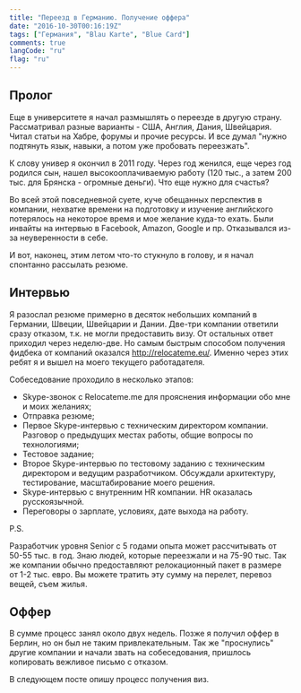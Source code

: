 ```yaml
---
title: "Переезд в Германию. Получение оффера"
date: "2016-10-30T00:16:19Z"
tags: ["Германия", "Blau Karte", "Blue Card"]
comments: true
langCode: "ru"
flag: "ru"
---
```


## Пролог

Еще в университете я начал размышлять о переезде в другую страну. Рассматривал разные варианты - США, Англия, Дания, Швейцария.
Читал статьи на Хабре, форумы и прочие ресурсы. И все думал "нужно подтянуть язык, навыки, а потом уже пробовать переезжать".

К слову универ я окончил в 2011 году. Через год женился, еще через год родился сын,
нашел высокооплачиваемую работу (120 тыс., а затем 200 тыс. для Брянска - огромные деньги).
Что еще нужно для счастья?

Во всей этой повседневной суете, куче обещанных перспектив в компании,
нехватке времени на подготовку и изучение английского потерялось на некоторое время и мое желание куда-то ехать.
Были инвайты на интервью в Facebook, Amazon, Google  и пр. Отказывался из-за неуверенности в себе.

И вот, наконец, этим летом что-то стукнуло в голову, и я начал спонтанно рассылать резюме.

<!--more-->

## Интервью

Я разослал резюме примерно в десяток небольших компаний в Германии, Швеции, Швейцарии и Дании.
Две-три компании ответили сразу отказом, т.к. не могли предоставить визу. От остальных ответ приходил через неделю-две. 
Но самым быстрым способом получения фидбека от компаний оказался http://relocateme.eu/.
Именно через этих ребят я и вышел на моего текущего работадателя.

Собеседование проходило в несколько этапов:

* Skype-звонок с Relocateme.me для прояснения информации обо мне и моих желаниях;
* Отправка резюме;
* Первое Skype-интервью с техническим директором компании. Разговор о предыдущих местах работы, общие вопросы по технологиями;
* Тестовое задание;
* Второе Skype-интервью по тестовому заданию с техническим директором и ведущим разработчиком.
Обсуждали архитектуру, тестирование, масштабирование моего решения.
* Skype-интервью с внутренним HR компании. HR оказалась русскоязычной.
* Переговоры о зарплате, условиях, дате выхода на работу.

P.S.

Разработчик уровня Senior с 5 годами опыта может рассчитывать от 50-55 тыс. в год.
Знаю людей, которые переезжали и на 75-90 тыс.
Так же компании обычно предоставляют релокационный пакет в размере от 1-2 тыс. евро.
Вы можете тратить эту сумму на перелет, перевоз вещей, съем жилья. 

## Оффер

В сумме процесс занял около двух недель. Позже я получил оффер в Берлин, но он был не таким привлекательным.
Так же "проснулись" другие компании и начали звать на собеседования, пришлось копировать вежливое письмо с отказом.

<div class="alert alert-warning">В следующем посте опишу процесс получения виз.</div>